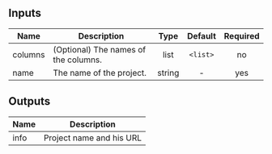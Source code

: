 ## Inputs

| Name | Description | Type | Default | Required |
|------|-------------|:----:|:-----:|:-----:|
| columns | (Optional) The names of the columns. | list | `<list>` | no |
| name | The name of the project. | string | - | yes |

## Outputs

| Name | Description |
|------|-------------|
| info | Project name and his URL |

